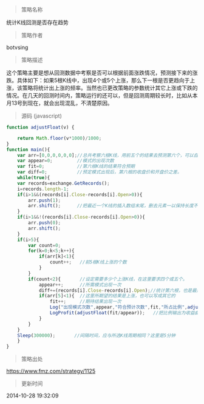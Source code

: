 
> 策略名称

统计K线回测是否存在趋势

> 策略作者

botvsing

> 策略描述

这个策略主要是想从回测数据中考察是否可以根据前面涨跌情况，预测接下来的涨跌。具体如下：如果5根K线中，出现4个或5个上涨，那么下一根是否更趋向于上涨，该策略将统计出上涨的频率。当然也已更改策略的参数统计其它上涨或下跌的情况。在几天的回测时间内，策略运行的还可以，但是回测周期较长时，比如从本月13号到现在，就会出现混乱，不清楚原因。



> 源码 (javascript)

``` javascript
function adjustFloat(v) {

    return Math.floor(v*1000)/1000;
}
function main(){
    var arr=[0,0,0,0,0,0];//总共考察六根K线，用前五个的结果去预测第六个，可以自由选择
    var appear=0;         //模式的出现次数
    var fit=0;            //第六根K线的结果符合预期
    var diff=0;           //预定模式出现后，第六根的收盘价和开盘价之差。
    while(true){
    var records=exchange.GetRecords();
    i=records.length-1;
    if(i>1&&(records[i].Close-records[i].Open>0)){
        arr.push(1);
        arr.shift();      //把最近一个K线的插入数组末尾，删去元素一以保持长度不变。上涨插入1，否则插入0
    }
    if(i>1&&!(records[i].Close-records[i].Open>0)){
        arr.push(0);
        arr.shift();
    }
    if(i>5){
        var count=0;
        for(k=0;k<5;k++){
            if(arr[k]<1){
                count++;   //前5根K线上涨的个数
            }
        }
        if(count<2){       //设定需要多少个上涨K线，在这里要求四个或五个。
            appear++;      //所需模式出现一次
            diff+=(records[i].Close-records[i].Open);//统计第六根，也是最近一根的差价和
            if(arr[5]<1){  //这里所期望的结果是上涨，也可以写成其它的
                fit++;     //期待结果出现一次
                Log("出现模式次数",appear,"符合预计次数",fit,"所占比例",adjustFloat(fit/appear),"差价之和",adjustFloat(diff));
                LogProfit(adjustFloat(fit/appear));   //把比例输出为收益曲线
            }
        }
    }
    Sleep(300000);       //间隔时间，应与所选K线周期相同？这里是5分钟
    }
}
```

> 策略出处

https://www.fmz.com/strategy/1125

> 更新时间

2014-10-28 19:32:09
